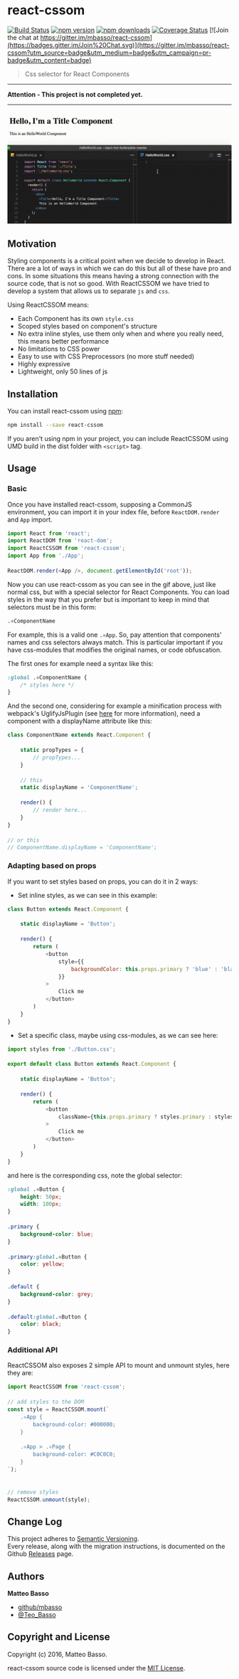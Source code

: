 # react-cssom

[![Build Status](https://travis-ci.org/mbasso/react-cssom.svg?branch=master)](https://travis-ci.org/mbasso/react-cssom)
[![npm version](https://img.shields.io/npm/v/react-cssom.svg)](https://www.npmjs.com/package/react-cssom)
[![npm downloads](https://img.shields.io/npm/dm/react-cssom.svg?maxAge=2592000)](https://www.npmjs.com/package/react-cssom)
[![Coverage Status](https://coveralls.io/repos/github/mbasso/react-cssom/badge.svg?branch=master)](https://coveralls.io/github/mbasso/react-cssom?branch=master)
[![Join the chat at https://gitter.im/mbasso/react-cssom](https://badges.gitter.im/Join%20Chat.svg)](https://gitter.im/mbasso/react-cssom?utm_source=badge&utm_medium=badge&utm_campaign=pr-badge&utm_content=badge)

> Css selector for React Components

- - -

**Attention - This project is not completed yet.**

- - -

![Preview](preview.gif)

## Motivation

Styling components is a critical point when we decide to develop in React.
There are a lot of ways in which we can do this but all of these have pro and cons.
In some situations this means having a strong connection with the source code, that is not so good.
With ReactCSSOM we have tried to develop a system that allows us to separate `js` and `css`.

Using ReactCSSOM means:

- Each Component has its own `style.css`
- Scoped styles based on component's structure
- No extra inline styles, use them only when and where you really need, this means better performance
- No limitations to CSS power
- Easy to use with CSS Preprocessors (no more stuff needed)
- Highly expressive
- Lightweight, only 50 lines of js

## Installation

You can install react-cssom using [npm](https://www.npmjs.com/package/react-cssom):

```bash
npm install --save react-cssom
```

If you aren't using npm in your project, you can include ReactCSSOM using UMD build in the dist folder with `<script>` tag.

## Usage

### Basic

Once you have installed react-cssom, supposing a CommonJS environment, you can import it in your index file, before `ReactDOM.render` and `App` import.

```js
import React from 'react';
import ReactDOM from 'react-dom';
import ReactCSSOM from 'react-cssom';
import App from './App';

ReactDOM.render(<App />, document.getElementById('root'));
```

Now you can use react-cssom as you can see in the gif above, just like normal css, but with a special selector for React Components.
You can load styles in the way that you prefer but is important to keep in mind that selectors must be in this form:

```css
.⚛ComponentName
```

For example, this is a valid one `.⚛App`.
So, pay attention that components' names and css selectors always match.
This is particular important if you have css-modules that modifies the original names, or code obfuscation.

The first ones for example need a syntax like this:

```css
:global .⚛ComponentName {
	/* styles here */
}
```

And the second one, considering for example a minification process with webpack's UglifyJsPlugin (see [here](https://github.com/facebook/react/issues/4915) for more information),
need a component with a displayName attribute like this:

```js
class ComponentName extends React.Component {

	static propTypes = {
		// propTypes...
	}

	// this
	static displayName = 'ComponentName';

	render() {
		// render here...
	}
}

// or this
// ComponentName.displayName = 'ComponentName';
```


### Adapting based on props

If you want to set styles based on props, you can do it in 2 ways:

- Set inline styles, as we can see in this example:
```js
class Button extends React.Component {

	static displayName = 'Button';

	render() {
		return (
			<button
				style={{
					backgroundColor: this.props.primary ? 'blue' : 'black',
				}}
			>
				Click me
			</button>
		)
	}
}
```

- Set a specific class, maybe using css-modules, as we can see here:
```js
import styles from './Button.css';

export default class Button extends React.Component {

	static displayName = 'Button';

	render() {
		return (
			<button
				className={this.props.primary ? styles.primary : styles.default}
			>
				Click me
			</button>
		)
	}
}
```

and here is the corresponding css, note the global selector:

```css
:global .⚛Button {
	height: 50px;
	width: 100px;
}

.primary {
	background-color: blue;
}

.primary:global.⚛Button {
	color: yellow;
}

.default {
	background-color: grey;
}

.default:global.⚛Button {
	color: black;
}
```

### Additional API

ReactCSSOM also exposes 2 simple API to mount and unmount styles, here they are:

```js
import ReactCSSOM from 'react-cssom';

// add styles to the DOM
const style = ReactCSSOM.mount(`
	.⚛App {
		background-color: #000000;
	}

	.⚛App > .⚛Page {
		background-color: #C0C0C0;
	}
`);


// remove styles
ReactCSSOM.unmount(style);
```

## Change Log

This project adheres to [Semantic Versioning](http://semver.org/).  
Every release, along with the migration instructions, is documented on the Github [Releases](https://github.com/mbasso/react-cssom/releases) page.

## Authors
**Matteo Basso**
- [github/mbasso](https://github.com/mbasso)
- [@Teo_Basso](https://twitter.com/Teo_Basso)

## Copyright and License
Copyright (c) 2016, Matteo Basso.

react-cssom source code is licensed under the [MIT License](https://github.com/mbasso/react-cssom/blob/master/LICENSE.md).
